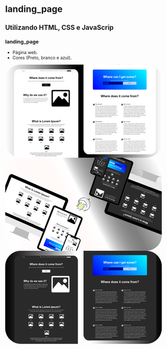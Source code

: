 
# landing_page
## Utilizando HTML, CSS e JavaScrip
### landing_page

- Página web.
- Cores (Preto, branco e azul).
<img align="right" alt="CALCULADORA-pic" height="300" style="border-radius:50px;" src="https://github.com/JVOA02/landing_page/blob/main/preview_01.png">
<img align="right" alt="CALCULADORA-pic" height="300" style="border-radius:50px;" src="https://github.com/JVOA02/landing_page/blob/main/preview_03.png">
<img align="right" alt="CALCULADORA-pic" height="300" style="border-radius:50px;" src="https://github.com/JVOA02/landing_page/blob/main/preview_02.png">

